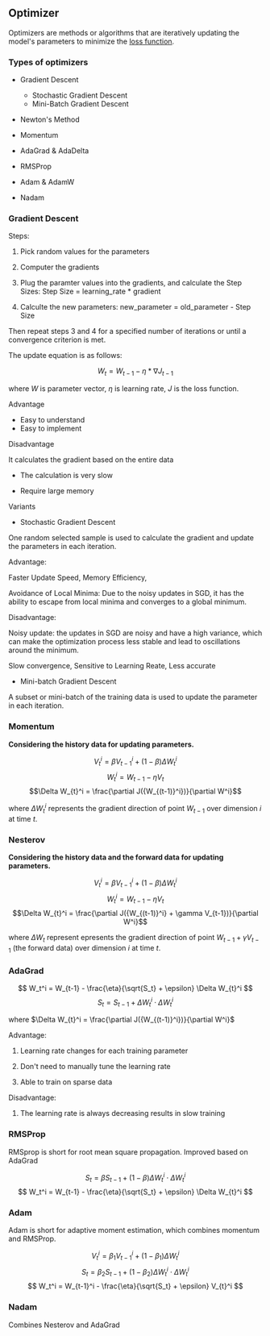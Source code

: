 ## Optimizer

Optimizers are methods or algorithms that are iteratively updating the model's parameters to minimize the [loss function](LossFunction.md).

### Types of optimizers

* Gradient Descent
    * Stochastic Gradient Descent
    * Mini-Batch Gradient Descent

* Newton's Method
* Momentum
* AdaGrad & AdaDelta
* RMSProp
* Adam & AdamW
* Nadam


### Gradient Descent

Steps:

1. Pick random values for the parameters

2. Computer the gradients

3. Plug the paramter values into the gradients, and calculate the Step Sizes: Step Size = learning_rate * gradient 

4. Calculte the new parameters: new_parameter = old_parameter - Step Size


Then repeat steps 3 and 4 for a specified number of iterations or until a convergence criterion is met.

The update equation is as follows:

$$ W_{t} = W_{t-1} - \eta * \nabla J_{t-1}$$

where $W$ is parameter vector, $\eta$ is learning rate, $J$ is the loss function.

Advantage

* Easy to understand 
* Easy to implement

Disadvantage

It calculates the gradient based on the entire data

* The calculation is very slow 

* Require large memory


Variants

* Stochastic Gradient Descent

One random selected sample is used to calculate the gradient and update the parameters in each iteration.

Advantage:

Faster Update Speed, Memory Efficiency, 

Avoidance of Local Minima: Due to the noisy updates in SGD, it has the ability to escape from local minima and converges to a global minimum.

Disadvantage:  

Noisy update: the updates in SGD are noisy and have a high variance, which can make the optimization process less stable and lead to oscillations around the minimum.

Slow convergence, Sensitive to Learning Reate, Less accurate


* Mini-batch Gradient Descent

A subset or mini-batch of the training data is used to update the parameter in each iteration.


### Momentum

**Considering the history data for updating parameters.**


$$ V_{t}^i = \beta V_{t-1}^i + (1- \beta)\Delta W_t^i  $$
$$ W_t^i = W_{t-1} - \eta V_{t} $$
$$\Delta W_{t}^i = \frac{\partial J({W_{(t-1)}^i})}{\partial W^i}$$

where  $\Delta W_{t}^i$ represents the gradient direction of point $W_{t-1}$ over dimension $i$ at time $t$.

### Nesterov

**Considering the history data and the forward data for updating parameters.**

$$ V_{t}^i = \beta V_{t-1}^i + (1- \beta)\Delta W_t^i  $$
$$ W_t^i = W_{t-1} - \eta V_{t} $$
$$\Delta W_{t}^i = \frac{\partial J({W_{(t-1)}^i} + \gamma V_{t-1})}{\partial W^i}$$

where  $\Delta W_{t}$ represent epresents the gradient direction of point $W_{t-1} + \gamma V_{t-1}$ (the forward data) over dimension $i$ at time $t$.

### AdaGrad

$$ W_t^i = W_{t-1} - \frac{\eta}{\sqrt{S_t} + \epsilon} \Delta W_{t}^i $$
$$ S_t = S_{t-1} + \Delta W_{t}^i \cdot \Delta W_{t}^i $$

where  $\Delta W_{t}^i = \frac{\partial J({W_{(t-1)}^i})}{\partial W^i}$

Advantage:

1. Learning rate changes for each training parameter

2. Don't need to manually tune the learning rate

3. Able to train on sparse data

Disadvantage:

1. The learning rate is always decreasing results in slow training

### RMSProp 

RMSprop is short for root mean square propagation. Improved based on AdaGrad

$$ S_t = \beta S_{t-1} + (1- \beta )\Delta W_{t}^i \cdot \Delta W_{t}^i $$
$$ W_t^i = W_{t-1} - \frac{\eta}{\sqrt{S_t} + \epsilon} \Delta W_{t}^i $$

### Adam

Adam is short for adaptive moment estimation, which combines momentum and RMSProp.

$$ V_{t}^i = \beta_1 V_{t-1}^i + (1- \beta_1)\Delta W_t^i  $$
$$ S_t = \beta_2 S_{t-1} + (1- \beta_2 )\Delta W_{t}^i \cdot \Delta W_{t}^i $$
$$ W_t^i = W_{t-1}^i - \frac{\eta}{\sqrt{S_t} + \epsilon} V_{t}^i $$


### Nadam

Combines Nesterov and AdaGrad